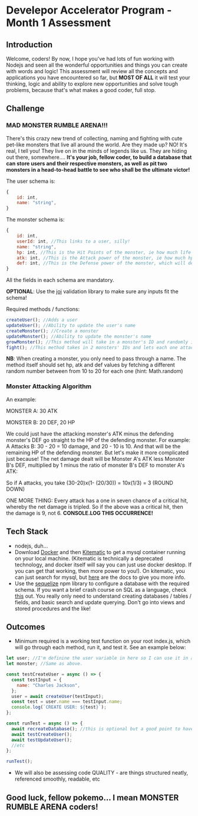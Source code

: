 # Develepor Accelerator Program - Month 1 Assessment

## Introduction

Welcome, coders! By now, I hope you've had lots of fun working with Nodejs and seen all the wonderful opportunities and things you can create with words and logic! This assessment will review all the concepts and applications you have encountered so far, but **MOST OF ALL** it will test your thinking, logic and ability to explore new opportunities and solve tough problems, because that's what makes a good coder, full stop.

## Challenge

### MAD MONSTER RUMBLE ARENA!!!

There's this crazy new trend of collecting, naming and fighting with cute pet-like monsters that live all around the world. Are they made up? NO! It's real, I tell you! They live on in the minds of legends like us. They are hiding out there, somewhere.... **It's your job, fellow coder, to build a database that can store users and their respective monsters, as well as pit two monsters in a head-to-head battle to see who shall be the ultimate victor!**

The user schema is:

```javascript
{
    id: int,
    name: "string",
}
```

The monster schema is:

```javascript
{
    id: int,
    userId: int, //This links to a user, silly!
    name: "string",
    hp: int, //This is the Hit Points of the monster, ie how much life he has
    atk: int, //This is the Attack power of the monster, ie how much hp of the opponent it will deplete
    def: int, //This is the Defense power of the monster, which will determine how much hp he loses when attacked, with some sweet calculations we'll get to later!
}
```

All the fields in each schema are mandatory.

**OPTIONAL**: Use the [joi](https://www.npmjs.com/package/joi) validation library to make sure any inputs fit the schema!

Required methods / functions:

```javascript
createUser(); //Adds a user
updateUser(); //Ability to update the user's name
createMonster(); //Create a monster
updateMonster(); //Ability to update the monster's name
growMonster(); //This method will take in a monster's ID and randomly increase its stats from 1 to 5 points each
fight(); //This method takes in 2 monsters' IDs and lets each one attack the other once. You can add onto this as much as you like, as far as your imagination takes you!
```

**NB**: When creating a monster, you only need to pass through a name. The method itself should set hp, atk and def values by fetching a different random number between from 10 to 20 for each one (hint: Math.random)

### Monster Attacking Algorithm

An example:

MONSTER A: 30 ATK

MONSTER B: 20 DEF, 20 HP

We could just have the attacking monster's ATK minus the defending monster's DEF go straight to the HP of the defending monster. For example: A Attacks B: 30 - 20 = 10 damage, and 20 - 10 is 10. And that will be the remaining HP of the defending monster.
But let's make it more complicated just because!
The net damage dealt will be Monster A's ATK less Monster B's DEF, multiplied by 1 minus the ratio of monster B's DEF to monster A's ATK:

So if A attacks, you take (30-20)x(1- (20/30)) = 10x(1/3) = 3 (ROUND DOWN)

ONE MORE THING: Every attack has a one in seven chance of a critical hit, whereby the net damage is tripled. So if the above was a critical hit, then the damage is 9, not 6. **CONSOLE.LOG THIS OCCURRENCE!**

## Tech Stack

- nodejs, duh...
- Download [Docker](https://www.docker.com/products/docker-desktop) and then [Kitematic](https://github.com/docker/kitematic/releases) to get a mysql container running on your local machine. (Kitematic is technically a deprecated technology, and docker itself will say you can just use docker desktop. If you can get that working, then more power to you!). On kitematic, you can just search for mysql, but [here](https://hub.docker.com/_/mysql) are the docs to give you more info.
- Use the [sequelize](https://sequelize.org/) npm library to configure a database with the required schema. If you want a brief crash course on SQL as a language, check [this](https://www.mysqltutorial.org/) out. You really only need to understand creating databases / tables / fields, and basic search and update querying. Don't go into views and stored procedures and the like!

## Outcomes

- Minimum required is a working test function on your root index.js, which will go through each method, run it, and test it. See an example below:

```javascript
let user; //I'm definine the user variable in here so I can use it in all the methods without having to create a user every time.
let monster; //Same as above.

const testCreateUser = async () => {
  const testInput = {
    name: "Charles Jackson",
  };
  user = await createUser(testInput);
  const test = user.name === testInput.name;
  console.log(`CREATE USER: ${test}`);
};

const runTest = async () => {
  await recreateDatabase(); //this is optional but a good point to have, since when you test you don't want id conflicts and such.
  await testCreateUser();
  await testUpdateUser();
  //etc
};

runTest();
```

- We will also be assessing code QUALITY - are things structured neatly, referenced smoothly, readable, etc

## Good luck, fellow pokemo... I mean MONSTER RUMBLE ARENA coders!
